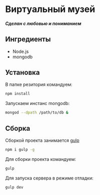 # Виртуальный музей
##### Сделан с любовью и пониманием

## Ингредиенты

 * Node.js
 * mongodb

## Установка

В папке резитория командуем:

```bash
npm install
```

Запускаем инстанс mongodb:

```bash
mongod --dpath /path/to/db &
```

## Сборка

Сборкой проекта занимается [gulp](http://gulpjs.com)

```bash
npm i gulp -g
```

Для сборки проекта командуем:

```bash
gulp
```

Для запуска сервера в режиме отладки:

```bash
gulp dev
```